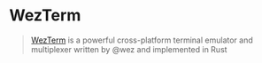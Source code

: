 # WezTerm

> [WezTerm](https://wezfurlong.org/wezterm/) is a powerful cross-platform terminal emulator and multiplexer written by @wez and implemented in Rust

